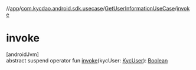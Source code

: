 //[app](../../../index.md)/[com.kycdao.android.sdk.usecase](../index.md)/[GetUserInformationUseCase](index.md)/[invoke](invoke.md)

# invoke

[androidJvm]\
abstract suspend operator fun [invoke](invoke.md)(kycUser: [KycUser](../../com.kycdao.android.sdk.model/-kyc-user/index.md)): [Boolean](https://kotlinlang.org/api/latest/jvm/stdlib/kotlin/-boolean/index.html)
